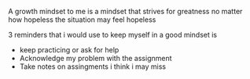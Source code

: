 A growth mindset to me is a mindset that strives for greatness no matter how hopeless the situation may feel hopeless

3 reminders that i would use to keep myself in a good mindset is

<ul>
  <li>keep practicing or ask for help</li>
<li>Acknowledge my problem with the assignment</li>
<li>Take notes on assingments i think i may miss</li>
</ul>
